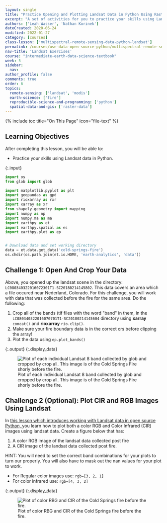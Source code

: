 ```yaml
---
layout: single
title: "Practice Opening and Plotting Landsat Data in Python Using Rasterio"
excerpt: "A set of activities for you to practice your skills using Landsat Data in Open Source Python."
authors: ['Leah Wasser', 'Nathan Korinek']
dateCreated: 2020-06-24
modified: 2022-01-27
category: [courses]
class-lesson: ['multispectral-remote-sensing-data-python-landsat']
permalink: /courses/use-data-open-source-python/multispectral-remote-sensing/landsat-in-Python/landsat-exercises/
nav-title: 'Landsat Exercises'
course: "intermediate-earth-data-science-textbook"
week: 5
sidebar:
  nav:
author_profile: false
comments: true
order: 6
topics:
  remote-sensing: ['landsat', 'modis']
  earth-science: ['fire']
  reproducible-science-and-programming: ['python']
  spatial-data-and-gis: ['raster-data']
---
```

{% include toc title="On This Page" icon="file-text" %}

<div class='notice--success' markdown="1">

## <i class="fa fa-graduation-cap" aria-hidden="true"></i> Learning Objectives

After completing this lesson, you will be able to:

* Practice your skills using Landsat data in Python.

</div>


{:.input}
```python
import os
from glob import glob

import matplotlib.pyplot as plt
import geopandas as gpd
import rioxarray as rxr
import xarray as xr
from shapely.geometry import mapping
import numpy as np
import numpy.ma as ma
import earthpy as et
import earthpy.spatial as es
import earthpy.plot as ep


# Download data and set working directory
data = et.data.get_data('cold-springs-fire')
os.chdir(os.path.join(et.io.HOME, 'earth-analytics', 'data'))
```

<div class="notice--warning alert alert-info" markdown="1">

## <i class="fa fa-pencil-square-o" aria-hidden="true"></i> Challenge 1: Open And Crop Your Data

Above, you opened up the landsat scene in the directory: `LC080340322016072301T1-SC20180214145802`. This data covers 
an area which a file occured near Nederland, Colorado. For this challenge, you will
work with data that was collected before the fire for the same area. 
Do the following:

1. Crop all of the bands (tif files with the word "band" in them,  in the `LC080340322016070701T1-SC20180214145604` directory using **xarray** `concat()` and **rioxarray** `rio.clip()`.
2. Make sure your fire boundary data is in the correct crs before clipping the array!
3. Plot the data using `ep.plot_bands()`

</div>


{:.output}
{:.display_data}

<figure>

<img src = "{{ site.url }}/images/courses/intermediate-eds-textbook/05-multi-spectral-remote-sensing-python/landsat/2020-03-02-landsat-multispectral-06-landsat-data-exercises/2020-03-02-landsat-multispectral-06-landsat-data-exercises_4_0.png" alt = "Plot of each individual Landsat 8 band collected by glob and cropped by crop all. This image is of the Cold Springs Fire shorly before the fire.">
<figcaption>Plot of each individual Landsat 8 band collected by glob and cropped by crop all. This image is of the Cold Springs Fire shorly before the fire.</figcaption>

</figure>




<div class="notice--warning alert alert-info" markdown="1">

## <i class="fa fa-pencil-square-o" aria-hidden="true"></i> Challenge 2 (Optional): Plot CIR and RGB Images Using Landsat 

In <a href="https://www.earthdatascience.org/courses/use-data-open-source-python/multispectral-remote-sensing/landsat-in-Python/" target="_blank">this lesson which introduces working with Landsat data in open source 
    Python, </a> you learn how to plot both a color RGB and Color Infrared (CIR) images
    using landsat data. Create a figure below that has:

1. A color RGB image of the landsat data collected post fire
2. A CIR image of the landsat data collected post fire. 
 
HINT: You will need to set the correct band combinations for your plots to 
turn our properly. You will also have to mask out the nan values for your plot to work.

* For Regular color images use: `rgb=[3, 2, 1]`
* For color infrared use: `rgb=[4, 3, 2]`
</div>




{:.output}
{:.display_data}

<figure>

<img src = "{{ site.url }}/images/courses/intermediate-eds-textbook/05-multi-spectral-remote-sensing-python/landsat/2020-03-02-landsat-multispectral-06-landsat-data-exercises/2020-03-02-landsat-multispectral-06-landsat-data-exercises_6_0.png" alt = "Plot of color RBG and CIR of the Cold Springs fire before the fire.">
<figcaption>Plot of color RBG and CIR of the Cold Springs fire before the fire.</figcaption>

</figure>



